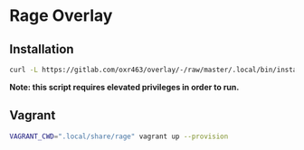 # Rage <OxR463> Overlay

## Installation

```sh
curl -L https://gitlab.com/oxr463/overlay/-/raw/master/.local/bin/install.sh | sh -
```

**Note: this script requires elevated privileges in order to run.**

## Vagrant

```sh
VAGRANT_CWD=".local/share/rage" vagrant up --provision
```

